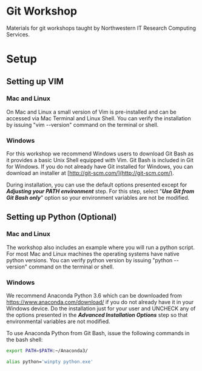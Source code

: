 # Git Workshop

Materials for git workshops taught by Northwestern IT Research Computing
Services.

# Setup

## Setting up VIM

### Mac and Linux
On Mac and Linux a small version of Vim is pre-installed and can be
accessed via Mac Terminal and Linux Shell.  You can verify the
installation by issuing "vim --version" command on the terminal or shell.

### Windows
For this workshop we recommend Windows users to download Git Bash as
it provides a basic Unix Shell equipped with Vim. Git Bash is included in
Git for Windows. If you do not already have Git installed for Windows,
you can download an installer at [http://git-scm.com/](http://git-scm.com/).

During installation, you can use the default options presented except
for **_Adjusting your PATH environment_** step. For this step, select "**_Use
Git from Git Bash only_**" option so your environment variables are not
be modified.


## Setting up Python (Optional)

### Mac and Linux
The workshop also includes an example where you will run a python script.
For most Mac and Linux machines the operating systems have native python
versions. You can verify python version by issuing "python --version"
command on the terminal or shell.

### Windows
We recommend Anaconda Python 3.6 which can be downloaded from
https://www.anaconda.com/download/ if you do not already have it in your
Windows device. Do the installation just for your user and UNCHECK any
of the options presented in the **_Advanced Installation Options_** step
so that environmental variables are not modified.

To use Anaconda Python from Git Bash, issue the following commands in the
bash shell:
```bash
export PATH=$PATH:~/Anaconda3/
```
```bash
alias python='winpty python.exe'
```

